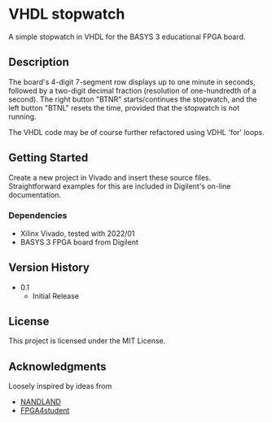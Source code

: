 # VHDL stopwatch

A simple stopwatch in VHDL for the BASYS 3 educational FPGA board.

## Description

The board's 4-digit 7-segment row displays up to one minute in seconds, followed by a two-digit decimal fraction (resolution of one-hundredth of a second). The right button "BTNR" starts/continues the stopwatch, and the left button "BTNL" resets the time, provided that the stopwatch is not running.

The VHDL code may be of course further refactored using VDHL 'for' loops.

## Getting Started

Create a new project in Vivado and insert these source files. Straightforward examples for this are included in Digilent's on-line documentation.

### Dependencies

* Xilinx Vivado, tested with 2022/01
* BASYS 3 FPGA board from Digilent

## Version History

* 0.1
    * Initial Release

## License

This project is licensed under the MIT License.

## Acknowledgments

Loosely inspired by ideas from
* [NANDLAND](https://nandland.com)
* [FPGA4student](https://www.fpga4student.com)


